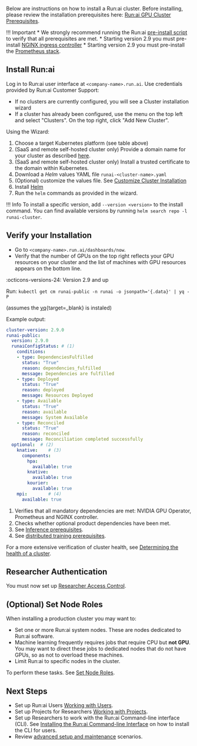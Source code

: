 Below are instructions on how to install a Run:ai cluster. Before installing, please review the installation prerequisites here: [Run:ai GPU Cluster Prerequisites](cluster-prerequisites.md). 


!!! Important
    * We strongly recommend running the Run:ai [pre-install script](cluster-prerequisites.md#pre-install-script) to verify that all prerequisites are met. 
    * Starting version 2.9 you must pre-install  [NGINX ingress controller](cluster-prerequisites.md#ingress-controller)
    * Starting version 2.9 you must pre-install the [Prometheus stack](cluster-prerequisites.md#prometheus).

## Install Run:ai

Log in to Run:ai user interface at `<company-name>.run.ai`. Use credentials provided by Run:ai Customer Support:

*   If no clusters are currently configured, you will see a Cluster installation wizard
*   If a cluster has already been configured, use the menu on the top left and select "Clusters". On the top right, click "Add New Cluster". 

Using the Wizard:

1. Choose a target Kubernetes platform (see table above)
2. (SaaS and remote self-hosted cluster only) Provide a domain name for your cluster as described [here](cluster-prerequisites.md#cluster-url).
3. (SaaS and remote self-hosted cluster only) Install a trusted certificate to the domain within Kubernetes. 
4. Download a _Helm_ values YAML file ``runai-<cluster-name>.yaml``
5. (Optional) customize the values file. See [Customize Cluster Installation](customize-cluster-install.md)
6. Install [Helm](https://helm.sh/docs/intro/install/)
7. Run the `helm` commands as provided in the wizard. 

!!! Info
    To install a specific version, add `--version <version>` to the install command. You can find available versions by running `helm search repo -l runai-cluster`.

## Verify your Installation

* Go to `<company-name>.run.ai/dashboards/now`.
* Verify that the number of GPUs on the top right reflects your GPU resources on your cluster and the list of machines with GPU resources appears on the bottom line.


:octicons-versions-24: Version 2.9 and up 

Run: `kubectl get cm runai-public -n runai -o jsonpath='{.data}' | yq -P`

(assumes the [yq](https://mikefarah.gitbook.io/yq/v/v3.x/){target=_blank} is instaled)

Example output:

``` YAML
cluster-version: 2.9.0
runai-public: 
  version: 2.9.0
  runaiConfigStatus: # (1)
    conditions:
    - type: DependenciesFulfilled
      status: "True"
      reason: dependencies_fulfilled
      message: Dependencies are fulfilled
    - type: Deployed
      status: "True"
      reason: deployed
      message: Resources Deployed
    - type: Available
      status: "True"
      reason: available
      message: System Available
    - type: Reconciled
      status: "True"
      reason: reconciled
      message: Reconciliation completed successfully
  optional:  # (2)
    knative:    # (3)  
      components:
        hpa:
          available: true
        knative:
          available: true
        kourier:
          available: true
    mpi:        # (4) 
      available: true
```

1. Verifies that all mandatory dependencies are met: NVIDIA GPU Operator, Prometheus and NGINX controller. 
2. Checks whether optional product dependencies have been met.
3. See [Inference prerequisites](cluster-prerequisites.md#inference).
4. See [distributed training prerequisites](cluster-prerequisites.md#distributed-training).




For a more extensive verification of cluster health, see [Determining the health of a cluster](../../troubleshooting/cluster-health-check.md).

## Researcher Authentication

You must now set up [Researcher Access Control](../authentication/researcher-authentication.md). 

## (Optional) Set Node Roles

When installing a production cluster you may want to:

* Set one or more Run:ai system nodes. These are nodes dedicated to Run:ai software. 
* Machine learning frequently requires jobs that require CPU but __not GPU__. You may want to direct these jobs to dedicated nodes that do not have GPUs, so as not to overload these machines. 
* Limit Run:ai to specific nodes in the cluster. 

To perform these tasks. See [Set Node Roles](../config/node-roles.md).

## Next Steps

* Set up Run:ai Users [Working with Users](../../admin-ui-setup/admin-ui-users.md).
* Set up Projects for Researchers [Working with Projects](../../admin-ui-setup/project-setup.md).
* Set up Researchers to work with the Run:ai Command-line interface (CLI). See  [Installing the Run:ai Command-line Interface](../../researcher-setup/cli-install.md) on how to install the CLI for users.
* Review [advanced setup and maintenance](../config/overview.md) scenarios.
